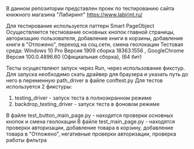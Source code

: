 В данном репозитории представлен проек по тестированию сайта книжного магазина "Лабиринт" https://www.labirint.ru/

Для тестирование используется паттерн Smart PageObject
Осуществляется тестиование основных кнопок главной страницы, авторизацию пользователя, добавление книги в корзины, добавление книги в "Отложено", переход на соц.сети, смена геолокации
Тестовая среда: 
Windows 10 Pro Версия 1909 сборка 18363.1556 , GoogleChrome Версия 100.0.4896.60 (Официальная сборка), (64 бит)

Тесты осуществляют запуск через Run, через использование фикстур. 
Для запуска необходимо скать драйвер для браузера и указать путь до него в переменную path_driver в файле conftest.py
Для тестов используется 2 фикстуры:
  1. testing_driver - запуск теста в полноэкранном режиме
  2. backdrop_testing_driver - запуск теста в фоновом режиме

В файле test_button_main_page.py - находятся проверки основных кнопок и смена геолокации
В файле test_main_page.py - находятся проверки авторизации, добавление товара в корзину, добавление товара в "Отложено", негативные проверки авторизации, проверка работы фильтра
